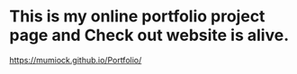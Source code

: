 # This is my online portfolio project page and Check out website is alive.
https://mumiock.github.io/Portfolio/
